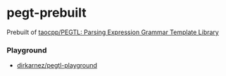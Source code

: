pegt-prebuilt
=============
Prebuilt of [taocpp/PEGTL: Parsing Expression Grammar Template Library](https://github.com/taocpp/PEGTL)

### Playground
- [dirkarnez/pegtl-playground](https://github.com/dirkarnez/pegtl-playground)
